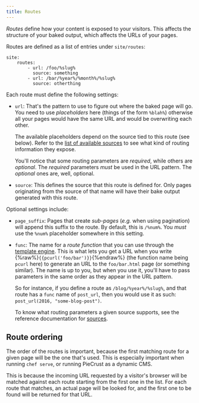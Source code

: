 ```yaml
---
title: Routes
---
```


_Routes_ define how your content is exposed to your visitors. This affects the
structure of your baked output, which affects the URLs of your pages.

Routes are defined as a list of entries under `site/routes`:

    site:
        routes:
            - url: /foo/%slug%
              source: something
            - url: /bar/%year%/%month%/%slug%
              source: otherthing

Each route must define the following settings:

  * `url`: That's the pattern to use to figure out where the baked page will go.
    You need to use _placeholders_ here (things of the form `%blah%`) otherwise
    all your pages would have the same URL and would be overwriting each other.
  
    The available placeholders depend on the source tied to this route (see
    below). Refer to the [list of available sources][refsrc] to see what kind of
    routing information they expose.

    You'll notice that some routing parameters are *required*, while others are
    *optional*. The *required* parameters *must* be used in the URL pattern. The
    *optional* ones are, well, optional.

  * `source`: This defines the source that this route is defined for. Only pages
    originating from the source of that name will have their bake output
    generated with this route.

Optional settings include:

  * `page_suffix`: Pages that create _sub-pages_ (_e.g._ when using pagination)
    will append this suffix to the route. By default, this is `/%num%`. You _must_
    use the `%num%` placeholder somewhere in this setting.

  * `func`: The name for a *route function* that you can use through the
    [template engine][tpl]. This is what lets you get a URL when you write
    {%raw%}`{{pcurl('foo/bar')}}`{%endraw%} (the function name being `pcurl`
    here) to generate an URL to the `foo/bar.html` page (or something similar).
    The name is up to you, but when you use it, you'll have to pass parameters
    in the same order as they appear in the URL pattern.
    
    So for instance, if you define a route as `/blog/%year%/%slug%`, and that
    route has a `func` name of `post_url`, then you would use it as such:
    `post_url(2016, "some-blog-post")`.

    To know what routing parameters a given source supports, see the reference
    documentation for [sources][refsrc].


## Route ordering

The order of the routes is important, because the first matching route for a
given page will be the one that's used. This is especially important when
running `chef serve`, or running PieCrust as a dynamic CMS.

This is because the incoming URL requested by a visitor's browser will be
matched against each route starting from the first one in the list. For each
route that matches, an actual page will be looked for, and the first one to be
found will be returned for that URL.



[tpl]: {{docurl('content/templating')}}
[refsrc]: {{docurl('reference/sources')}}
[refgen]: {{docurl('reference/generators')}}

